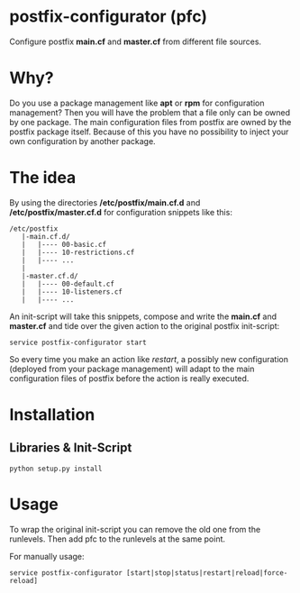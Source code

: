 postfix-configurator (pfc)
==========================

Configure postfix **main.cf** and **master.cf** from different file sources.

Why?
====
Do you use a package management like **apt** or **rpm** for configuration management? Then you will have the problem that a file only can be owned by one package. The main configuration files from postfix are owned by the postfix package itself. Because of this you have no possibility to inject your own configuration by another package.

The idea
========
By using the directories **/etc/postfix/main.cf.d** and **/etc/postfix/master.cf.d** for configuration snippets like this:

    /etc/postfix
       |-main.cf.d/
       |   |---- 00-basic.cf
       |   |---- 10-restrictions.cf
       |   |---- ...
       |
       |-master.cf.d/
       |   |---- 00-default.cf
       |   |---- 10-listeners.cf
       |   |---- ...

An init-script will take this snippets, compose and write the **main.cf** and **master.cf** and tide over the given action to the original postfix init-script:

    service postfix-configurator start
    
So every time you make an action like *restart*, a possibly new configuration (deployed from your package management) will adapt to the main configuration files of postfix before the action is really executed.

Installation
============
Libraries & Init-Script
-----------------------

    python setup.py install

Usage
=====
To wrap the original init-script you can remove the old one from the runlevels. Then add pfc to the runlevels at the same point.

For manually usage:

    service postfix-configurator [start|stop|status|restart|reload|force-reload]
    

